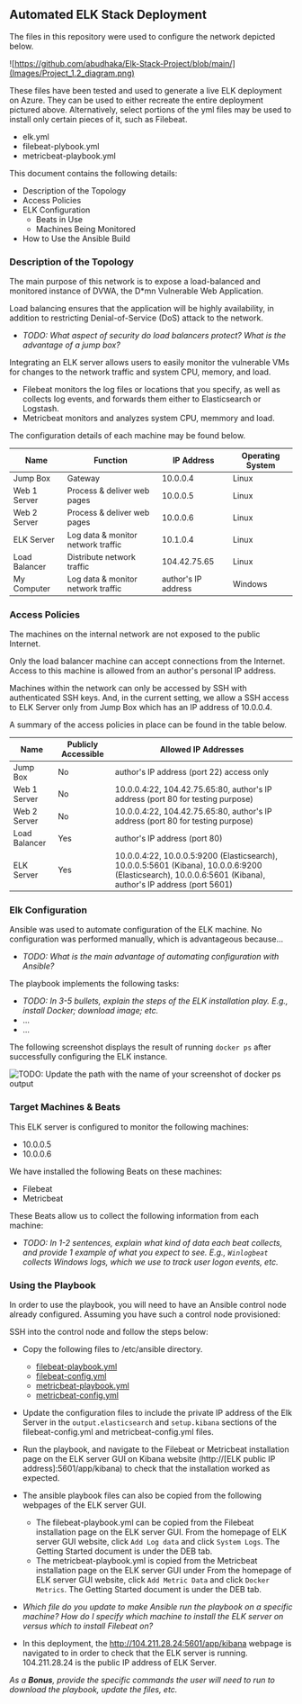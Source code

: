 ## Automated ELK Stack Deployment

The files in this repository were used to configure the network depicted below.

![https://github.com/abudhaka/Elk-Stack-Project/blob/main/](Images/Project_1.2_diagram.png)

These files have been tested and used to generate a live ELK deployment on Azure. They can be used to either recreate the entire deployment pictured above. Alternatively, select portions of the yml files may be used to install only certain pieces of it, such as Filebeat.

- elk.yml
- filebeat-plybook.yml
- metricbeat-playbook.yml

This document contains the following details:
- Description of the Topology
- Access Policies
- ELK Configuration
  - Beats in Use
  - Machines Being Monitored
- How to Use the Ansible Build


### Description of the Topology

The main purpose of this network is to expose a load-balanced and monitored instance of DVWA, the D*mn Vulnerable Web Application.

Load balancing ensures that the application will be highly availability, in addition to restricting Denial-of-Service (DoS) attack to the network.
- _TODO: What aspect of security do load balancers protect? What is the advantage of a jump box?_

Integrating an ELK server allows users to easily monitor the vulnerable VMs for changes to the network traffic and system CPU, memory, and load.
- Filebeat monitors the log files or locations that you specify, as well as collects log events, and forwards them either to Elasticsearch or Logstash.
- Metricbeat monitors and analyzes system CPU, memmory and load.

The configuration details of each machine may be found below.

| Name          | Function   			     | IP Address          | Operating System |
|---------------|------------------------------------|---------------------|------------------|
| Jump Box      | Gateway                            | 10.0.0.4            | Linux            |
| Web 1 Server  | Process & deliver web pages        | 10.0.0.5            | Linux            |
| Web 2 Server  | Process & deliver web pages        | 10.0.0.6            | Linux            |
| ELK Server    | Log data & monitor network traffic | 10.1.0.4            | Linux            |
| Load Balancer | Distribute network traffic         | 104.42.75.65        | Linux            |
| My Computer   | Log data & monitor network traffic | author's IP address | Windows          |

### Access Policies

The machines on the internal network are not exposed to the public Internet. 

Only the load balancer machine can accept connections from the Internet. Access to this machine is allowed from an author's personal IP address.

Machines within the network can only be accessed by SSH with authenticated SSH keys.  And, in the current setting, we allow a SSH access to ELK Server only from Jump Box which has an IP address of 10.0.0.4.

A summary of the access policies in place can be found in the table below.

| Name          | Publicly Accessible | Allowed IP Addresses |  
|----------     |---------------------|----------------------|
| Jump Box      | No                  | author's IP address (port 22) access only |
| Web 1 Server  | No                  | 10.0.0.4:22, 104.42.75.65:80, author's IP address (port 80 for testing purpose) |    	
| Web 2 Server  | No                  | 10.0.0.4:22, 104.42.75.65:80, author's IP address (port 80 for testing purpose) |   	
| Load Balancer | Yes		      | author's IP address (port 80) |
| ELK Server    | Yes                 | 10.0.0.4:22, 10.0.0.5:9200 (Elasticsearch), 10.0.0.5:5601 (Kibana), 10.0.0.6:9200 (Elasticsearch), 10.0.0.6:5601 (Kibana), author's IP address (port 5601) |

### Elk Configuration

Ansible was used to automate configuration of the ELK machine. No configuration was performed manually, which is advantageous because...
- _TODO: What is the main advantage of automating configuration with Ansible?_

The playbook implements the following tasks:
- _TODO: In 3-5 bullets, explain the steps of the ELK installation play. E.g., install Docker; download image; etc._
- ...
- ...

The following screenshot displays the result of running `docker ps` after successfully configuring the ELK instance.

![TODO: Update the path with the name of your screenshot of docker ps output](Images/docker_ps_output.png)

### Target Machines & Beats
This ELK server is configured to monitor the following machines:
- 10.0.0.5
- 10.0.0.6

We have installed the following Beats on these machines:
- Filebeat
- Metricbeat

These Beats allow us to collect the following information from each machine:
- _TODO: In 1-2 sentences, explain what kind of data each beat collects, and provide 1 example of what you expect to see. E.g., `Winlogbeat` collects Windows logs, which we use to track user logon events, etc._

### Using the Playbook
In order to use the playbook, you will need to have an Ansible control node already configured. Assuming you have such a control node provisioned: 

SSH into the control node and follow the steps below:
- Copy the following files to /etc/ansible directory.
  - [filebeat-playbook.yml](https://github.com/abudhaka/Elk-Stack-Project/blob/main/Ansible/filebeat-playbook.yml)
  - [filebeat-config.yml](https://github.com/abudhaka/Elk-Stack-Project/blob/main/Ansible/filebeat-config.yml)
  - [metricbeat-playbook.yml](https://github.com/abudhaka/Elk-Stack-Project/blob/main/Ansible/metricbeat-playbook.yml)
  - [metricbeat-config.yml](https://github.com/abudhaka/Elk-Stack-Project/blob/main/Ansible/metricbeat-config.yml)

- Update the configuration files to include the private IP address of the Elk Server in the `output.elasticsearch` and `setup.kibana` sections of the filebeat-config.yml and metricbeat-config.yml files.

- Run the playbook, and navigate to the Filebeat or Metricbeat installation page on the ELK server GUI on Kibana website (http://[ELK public IP address]:5601/app/kibana) to check that the installation worked as expected.

- The ansible playbook files can also be copied from the following webpages of the ELK server GUI.
  - The filebeat-playbook.yml can be copied from the Filebeat installation page on the ELK server GUI. From the homepage of ELK server GUI website, click `Add Log data` and click `System Logs`.  The Getting Started document is under the DEB tab.
  - The metricbeat-playbook.yml is copied from the Metricbeat installation page on the ELK server GUI under From the homepage of ELK server GUI website, click `Add Metric Data` and click `Docker Metrics`.  The Getting Started document is under the DEB tab.

- _Which file do you update to make Ansible run the playbook on a specific machine? How do I specify which machine to install the ELK server on versus which to install Filebeat on?_

- In this deployment, the http://104.211.28.24:5601/app/kibana webpage is navigated to in order to check that the ELK server is running. 104.211.28.24 is the public IP address of ELK Server. 

_As a **Bonus**, provide the specific commands the user will need to run to download the playbook, update the files, etc._
